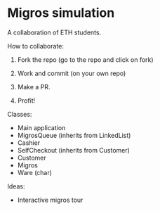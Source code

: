 # Migros simulation

A collaboration of ETH students.

How to collaborate:

1. Fork the repo (go to the repo and click on fork)

2. Work and commit (on your own repo)

3. Make a PR.

4. Profit!

Classes:

- Main application
- MigrosQueue (inherits from LinkedList)
- Cashier
- SelfCheckout (inherits from Customer)
- Customer
- Migros
- Ware (char)

Ideas:

- Interactive migros tour
